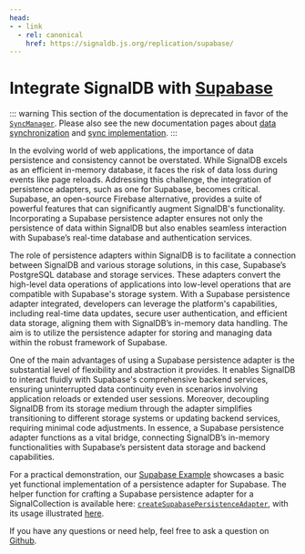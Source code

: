 ```yaml
---
head:
- - link
  - rel: canonical
    href: https://signaldb.js.org/replication/supabase/
---
```

# Integrate SignalDB with [Supabase](https://supabase.io/)

::: warning
This section of the documentation is deprecated in favor of the [`SyncManager`](/sync/reference/). Please also see the new documentation pages about [data synchronization](/sync/) and [sync implementation](/sync/implementation/).
:::

In the evolving world of web applications, the importance of data persistence and consistency cannot be overstated. While SignalDB excels as an efficient in-memory database, it faces the risk of data loss during events like page reloads. Addressing this challenge, the integration of persistence adapters, such as one for Supabase, becomes critical. Supabase, an open-source Firebase alternative, provides a suite of powerful features that can significantly augment SignalDB's functionality. Incorporating a Supabase persistence adapter ensures not only the persistence of data within SignalDB but also enables seamless interaction with Supabase’s real-time database and authentication services.

The role of persistence adapters within SignalDB is to facilitate a connection between SignalDB and various storage solutions, in this case, Supabase’s PostgreSQL database and storage services. These adapters convert the high-level data operations of applications into low-level operations that are compatible with Supabase's storage system. With a Supabase persistence adapter integrated, developers can leverage the platform's capabilities, including real-time data updates, secure user authentication, and efficient data storage, aligning them with SignalDB’s in-memory data handling. The aim is to utilize the persistence adapter for storing and managing data within the robust framework of Supabase.

One of the main advantages of using a Supabase persistence adapter is the substantial level of flexibility and abstraction it provides. It enables SignalDB to interact fluidly with Supabase's comprehensive backend services, ensuring uninterrupted data continuity even in scenarios involving application reloads or extended user sessions. Moreover, decoupling SignalDB from its storage medium through the adapter simplifies transitioning to different storage systems or updating backend services, requiring minimal code adjustments. In essence, a Supabase persistence adapter functions as a vital bridge, connecting SignalDB’s in-memory functionalities with Supabase’s persistent data storage and backend capabilities.

For a practical demonstration, our [Supabase Example](https://github.com/maxnowack/signaldb/tree/main/examples/supabase) showcases a basic yet functional implementation of a persistence adapter for Supabase. The helper function for crafting a Supabase persistence adapter for a SignalCollection is available here: [`createSupabasePersistenceAdapter`](https://github.com/maxnowack/signaldb/blob/main/examples/supabase/src/utils/createSupabasePersistenceAdapter.ts), with its usage illustrated [here](https://github.com/maxnowack/signaldb/blob/main/examples/supabase/src/system/setupCollection/persistence.ts).

If you have any questions or need help, feel free to ask a question on [Github](https://github.com/maxnowack/signaldb/discussions).
